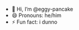 - 👋 Hi, I’m @eggy-pancake
- 😄 Pronouns: he/him
- ⚡ Fun fact: i dunno

<!---
eggy-pancake/eggy-pancake is a ✨ special ✨ repository because its `README.md` (this file) appears on your GitHub profile.
You can click the Preview link to take a look at your changes.
--->
